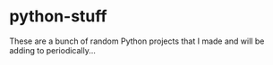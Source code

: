 # python-stuff
These are a bunch of random Python projects that I made and will be adding to periodically...
